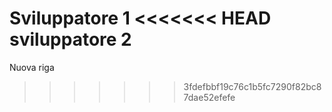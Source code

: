 Sviluppatore 1
<<<<<<< HEAD
sviluppatore 2
=======
Nuova riga
>>>>>>> 3fdefbbf19c76c1b5fc7290f82bc87dae52efefe

